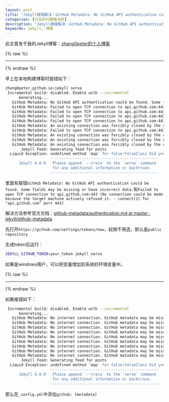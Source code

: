 ```yaml
---
layout: post
title: "Jekyll报错解决：GitHub Metadata: No GitHub API authentication could be found. Some fields may be missing or have incorrect data."
categories: [行走的问题解决机]
description: "Jekyll报错解决：GitHub Metadata: No GitHub API authentication could be found. Some fields may be missing or have incorrect data.和Failed to open TCP connection to api.github.com:443 (No connection could be made because the target machine actively refused it. - connect(2) for \"api.github.com\" port 443)"
keywords: jekyll, 博客
---
```


此文首发于我的Jekyll博客：[zhang0peter的个人博客](https://zhang0peter.com)         

{% raw %}
***          
{% endraw %}

早上在本地构建博客时报错如下：

```sh
zhang0peter.github.io>jekyll serve
 Incremental build: disabled. Enable with --incremental
      Generating...
   GitHub Metadata: No GitHub API authentication could be found. Some fields may be missing or have incorrect data.
   GitHub Metadata: Failed to open TCP connection to api.github.com:443 (No connection could be made because the target machine actively refused it. - connect(2) for "api.github.com" port 443)
   GitHub Metadata: Failed to open TCP connection to api.github.com:443 (No connection could be made because the target machine actively refused it. - connect(2) for "api.github.com" port 443)
   GitHub Metadata: Failed to open TCP connection to api.github.com:443 (No connection could be made because the target machine actively refused it. - connect(2) for "api.github.com" port 443)
   GitHub Metadata: Failed to open TCP connection to api.github.com:443 (No connection could be made because the target machine actively refused it. - connect(2) for "api.github.com" port 443)
   GitHub Metadata: An existing connection was forcibly closed by the remote host. - SSL_connect
   GitHub Metadata: Failed to open TCP connection to api.github.com:443 (No connection could be made because the target machine actively refused it. - connect(2) for "api.github.com" port 443)
   GitHub Metadata: An existing connection was forcibly closed by the remote host. - SSL_connect
   GitHub Metadata: An existing connection was forcibly closed by the remote host. - SSL_connect
   GitHub Metadata: An existing connection was forcibly closed by the remote host. - SSL_connect
       Jekyll Feed: Generating feed for posts
  Liquid Exception: undefined method `map' for false:FalseClass Did you mean? tap in /_layouts/post.html
                    ------------------------------------------------
      Jekyll 4.0.0   Please append `--trace` to the `serve` command
                     for any additional information or backtrace.
                    ------------------------------------------------
```
里面有报错`GitHub Metadata: No GitHub API authentication could be found. Some fields may be missing or have incorrect data.`和`Failed to open TCP connection to api.github.com:443 (No connection could be made because the target machine actively refused it. - connect(2) for "api.github.com" port 443)`

解决方法参考官方文档：[github-metadata/authentication.md at master · jekyll/github-metadata](https://github.com/jekyll/github-metadata/blob/master/docs/authentication.md)

先打开`https://github.com/settings/tokens/new`，权限不用选，默认是`public repository`

生成token后运行：

```sh
JEKYLL_GITHUB_TOKEN=your_token jekyll serve
```
如果是windows用户，可以把变量增加到系统的环境变量中。

{% raw %}
***          
{% endraw %}

如果报错如下：

```sh
 Incremental build: disabled. Enable with --incremental
      Generating...
   GitHub Metadata: No internet connection. GitHub metadata may be missing or incorrect.
   GitHub Metadata: No internet connection. GitHub metadata may be missing or incorrect.
   GitHub Metadata: No internet connection. GitHub metadata may be missing or incorrect.
   GitHub Metadata: No internet connection. GitHub metadata may be missing or incorrect.
   GitHub Metadata: No internet connection. GitHub metadata may be missing or incorrect.
   GitHub Metadata: No internet connection. GitHub metadata may be missing or incorrect.
   GitHub Metadata: No internet connection. GitHub metadata may be missing or incorrect.
   GitHub Metadata: No internet connection. GitHub metadata may be missing or incorrect.
   GitHub Metadata: No internet connection. GitHub metadata may be missing or incorrect.
       Jekyll Feed: Generating feed for posts
  Liquid Exception: undefined method `map' for false:FalseClass Did you mean? tap in /_layouts/post.html
                    ------------------------------------------------
      Jekyll 4.0.0   Please append `--trace` to the `serve` command
                     for any additional information or backtrace.
                    ------------------------------------------------
```

那么在`_config.yml`中添加`github: [metadata]`
